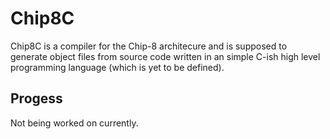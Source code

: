 # Chip8C
Chip8C is a compiler for the Chip-8 architecure and is supposed to generate object files from source code written in an simple C-ish high level programming language (which is yet to be defined).

## Progess
Not being worked on currently.
